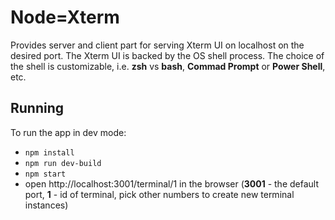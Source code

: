 # Node=Xterm
Provides server and client part for serving Xterm UI on localhost on the desired port. The Xterm UI is backed by the
OS shell process. The choice of the shell is customizable, i.e. **zsh** vs **bash**, **Commad Prompt** or
**Power Shell**, etc.

## Running
To run the app in dev mode:
- `npm install`
- `npm run dev-build`
- `npm start`
- open http://localhost:3001/terminal/1 in the browser (**3001** - the default port, **1** - id of terminal, pick other
numbers to create new terminal instances)
